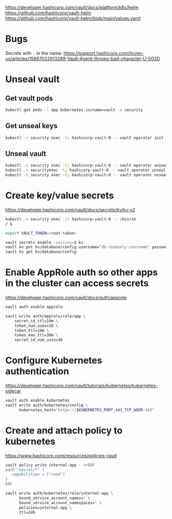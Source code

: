 https://developer.hashicorp.com/vault/docs/platform/k8s/helm
https://github.com/hashicorp/vault-helm
https://github.com/hashicorp/vault-helm/blob/main/values.yaml


# Bugs
Secrets with `-` in the name:
https://support.hashicorp.com/hc/en-us/articles/15667022913299-Vault-Agent-throws-bad-character-U-002D


# Unseal vault

## Get vault pods
```bash
kubectl get pods -l app.kubernetes.io/name=vault -n security
```

## Get unseal keys
```bash
kubectl -n security exec -ti hashicorp-vault-0 -- vault operator init
```

## Unseal vault
```bash
kubectl -n security exec -ti hashicorp-vault-0 -- vault operator unseal <unseal-key>
kubectl -n securityexec -ti hashicorp-vault-0 -- vault operator unseal <unseal-key>
kubectl -n security exec -ti hashicorp-vault-0 -- vault operator unseal <unseal-key>
```

# Create key/value secrets
https://developer.hashicorp.com/vault/docs/secrets/kv/kv-v2

```bash
kubectl -n security exec -it hashicorp-vault-0 -- /bin/sh
/ $

export VAULT_TOKEN=<root-token>

vault secrets enable -version=2 kv
vault kv put hv/database/config username="db-readonly-username" password="db-secret-password"
vault kv get kv/database/config
```

# Enable AppRole auth so other apps in the cluster can access secrets
https://developer.hashicorp.com/vault/docs/auth/approle

```bash
vault auth enable approle

vault write auth/approle/role/app \
    secret_id_ttl=10m \
    token_num_uses=10 \
    token_ttl=20m \
    token_max_ttl=30m \
    secret_id_num_uses=40

```

# Configure Kubernetes authentication
https://developer.hashicorp.com/vault/tutorials/kubernetes/kubernetes-sidecar
```bash
vault auth enable kubernetes
vault write auth/kubernetes/config \
      kubernetes_host="https://$KUBERNETES_PORT_443_TCP_ADDR:443"
```

# Create and attach policy to kubernetes
https://www.hashicorp.com/resources/policies-vault

```bash
vault policy write internal-app - <<EOF
path "secret/*" {
   capabilities = ["read"]
}
EOF

vault write auth/kubernetes/role/internal-app \
      bound_service_account_names=* \
      bound_service_account_namespaces=* \
      policies=internal-app \
      ttl=24h
```